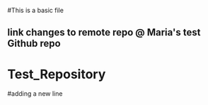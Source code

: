 #This is a basic file
## link changes to remote repo @ Maria's test Github repo

# Test_Repository

#adding a new line
